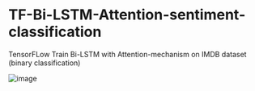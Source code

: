 # TF-Bi-LSTM-Attention-sentiment-classification
TensorFLow Train Bi-LSTM with Attention-mechanism on IMDB dataset (binary classification)

![image](https://github.com/Yang-Charles/TF-Bi-LSTM-Attention-sentiment-classification/blob/master/Model%20Structure.png)
